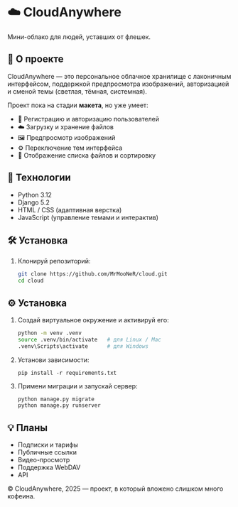 # ☁️ CloudAnywhere

Мини-облако для людей, уставших от флешек.

## 🚀 О проекте

CloudAnywhere — это персональное облачное хранилище с лаконичным интерфейсом, поддержкой предпросмотра изображений, авторизацией и сменой темы (светлая, тёмная, системная).

Проект пока на стадии **макета**, но уже умеет:
- 🔐 Регистрацию и авторизацию пользователей  
- ☁️ Загрузку и хранение файлов  
- 🖼️ Предпросмотр изображений  
- ⚙️ Переключение тем интерфейса  
- 📂 Отображение списка файлов и сортировку  

## 🧩 Технологии

- Python 3.12  
- Django 5.2  
- HTML / CSS (адаптивная верстка)  
- JavaScript (управление темами и интерактив)  

## 🛠 Установка

1. Клонируй репозиторий:
   ```bash
   git clone https://github.com/MrMooNeR/cloud.git
   cd cloud
   
## ⚙ Установка

1. Создай виртуальное окружение и активируй его:
   ```bash
   python -m venv .venv
   source .venv/bin/activate   # для Linux / Mac
   .venv\Scripts\activate      # для Windows

2. Установи зависимости:

   ```pip install -r requirements.txt```

3. Примени миграции и запускай сервер:

   ```bash
   python manage.py migrate
   python manage.py runserver


## 💡 Планы

- Подписки и тарифы  
- Публичные ссылки  
- Видео-просмотр  
- Поддержка WebDAV  
- API


© CloudAnywhere, 2025 — проект, в который вложено слишком много кофеина.
